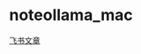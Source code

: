 # noteollama_mac

[飞书文章](https://o0h54js555b.feishu.cn/wiki/ETf3wFEdEiG6ZrkOadkc0F1Snna?from=from_copylink)
